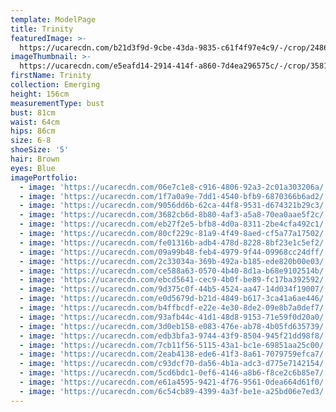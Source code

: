 ```yaml
---
template: ModelPage
title: Trinity
featuredImage: >-
  https://ucarecdn.com/b21d3f9d-9cbe-43da-9835-c61f4f97e4c9/-/crop/2486x867/0,0/-/preview/
imageThumbnail: >-
  https://ucarecdn.com/e5eafd14-2914-414f-a860-7d4ea296575c/-/crop/3581x3909/0,0/-/preview/
firstName: Trinity
collection: Emerging
height: 156cm
measurementType: bust
bust: 81cm
waist: 64cm
hips: 86cm
size: 6-8
shoeSize: '5'
hair: Brown
eyes: Blue
imagePortfolio:
  - image: 'https://ucarecdn.com/06e7c1e8-c916-4806-92a3-2c01a303206a/'
  - image: 'https://ucarecdn.com/1f7a0a9e-7dd1-4540-bfb9-6870366b6ad2/'
  - image: 'https://ucarecdn.com/9056dd6b-62ca-44f8-9531-d674321b29c3/'
  - image: 'https://ucarecdn.com/3682cb6d-8b80-4af3-a5a8-70ea0aae5f2c/'
  - image: 'https://ucarecdn.com/eb27f2e5-bfb8-4d0a-8311-2be4cfa492c1/'
  - image: 'https://ucarecdn.com/80cf229c-81a9-4f49-8aed-cf5a77a17502/'
  - image: 'https://ucarecdn.com/fe01316b-adb4-478d-8228-8bf23e1c5ef2/'
  - image: 'https://ucarecdn.com/09a99b48-feb4-4979-9f44-09968cc24dff/'
  - image: 'https://ucarecdn.com/2c33034a-369b-492a-b185-ede820b00e03/'
  - image: 'https://ucarecdn.com/ce588a63-0570-4b40-8d1a-b68e9102514b/'
  - image: 'https://ucarecdn.com/ebcd5641-cec9-4b0f-be89-fc17ba392592/'
  - image: 'https://ucarecdn.com/9d375c0f-44b5-4524-aa47-14d034f19007/'
  - image: 'https://ucarecdn.com/e0d5679d-b21d-4849-b617-3ca41a6ae446/'
  - image: 'https://ucarecdn.com/b4ffbcdf-e22e-4e30-8de2-09e8b7a0def7/'
  - image: 'https://ucarecdn.com/93afb44c-41d1-48d8-9153-71e59f0d20a0/'
  - image: 'https://ucarecdn.com/3d0eb158-e083-476e-ab78-4b05fd635739/'
  - image: 'https://ucarecdn.com/edb3bfa3-9744-43f9-8504-945f21dd98f8/'
  - image: 'https://ucarecdn.com/7cb11f56-5115-43a1-bc1e-69851aa25c00/'
  - image: 'https://ucarecdn.com/2eab4138-ede6-41f3-8a61-7079759efca7/'
  - image: 'https://ucarecdn.com/c93dcf70-da56-4b1a-adc3-d775e7142154/'
  - image: 'https://ucarecdn.com/5cd6bdc1-0ef6-4146-a8b6-f8ce2c6b85e7/'
  - image: 'https://ucarecdn.com/e61a4595-9421-4f76-9561-0dea664d61f0/'
  - image: 'https://ucarecdn.com/6c54cb89-4399-4a3f-be1e-a25bd06e7ed3/'
---
```


